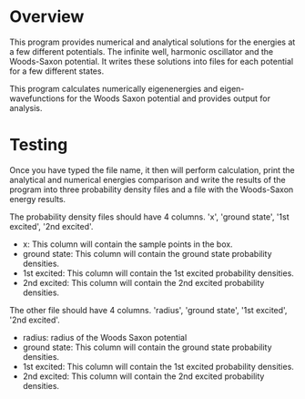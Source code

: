 # Overview
This program provides numerical and analytical solutions for the energies at a few different potentials. The infinite well, harmonic 
oscillator and the Woods-Saxon potential. It writes these solutions into files for each potential for a few different states.
 
This program calculates numerically eigenenergies and eigen-wavefunctions for the Woods Saxon potential and provides output for analysis.


# Testing
Once you have typed the file name, it then will perform calculation, print the analytical and numerical energies comparison and write the results of the program into 
three probability density files and a file with the Woods-Saxon energy results.

The probability density files should have 4 columns. 'x', 'ground state', '1st excited', '2nd excited'.

- x: This column will contain the sample points in the box.
- ground state: This column will contain the ground state probability densities.
- 1st excited: This column will contain the 1st excited probability densities.
- 2nd excited: This column will contain the 2nd excited probability densities.

The other file should have 4 columns. 'radius', 'ground state', '1st excited', '2nd excited'.

- radius: radius of the Woods Saxon potential
- ground state: This column will contain the ground state probability densities.
- 1st excited: This column will contain the 1st excited probability densities.
- 2nd excited: This column will contain the 2nd excited probability densities.
